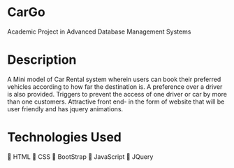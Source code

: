 # CarGo
Academic Project in Advanced Database Management Systems

# Description
A Mini model of Car Rental system wherein users can book their preferred vehicles according to how far the destination is. A preference over a driver is also provided. Triggers to prevent the access of one driver or car by more than one customers. Attractive front end- in the form of website that will be user friendly and has jquery animations.

# Technologies Used
 HTML
 CSS
 BootStrap
 JavaScript
 JQuery
